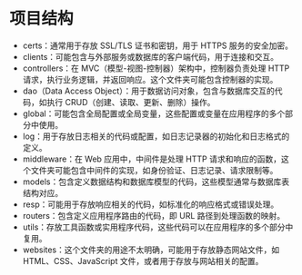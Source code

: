 
# 项目结构
- certs：通常用于存放 SSL/TLS 证书和密钥，用于 HTTPS 服务的安全加密。 
- clients：可能包含与外部服务或数据库的客户端代码，用于连接和交互。
- controllers：在 MVC（模型-视图-控制器）架构中，控制器负责处理 HTTP 请求，执行业务逻辑，并返回响应。这个文件夹可能包含控制器的实现。
- dao（Data Access Object）：用于数据访问对象，包含与数据库交互的代码，如执行 CRUD（创建、读取、更新、删除）操作。
- global：可能包含全局配置或全局变量，这些配置或变量在应用程序的多个部分中使用。
- log：用于存放日志相关的代码或配置，如日志记录器的初始化和日志格式的定义。
- middleware：在 Web 应用中，中间件是处理 HTTP 请求和响应的函数，这个文件夹可能包含中间件的实现，如身份验证、日志记录、请求限制等。
- models：包含定义数据结构和数据库模型的代码，这些模型通常与数据库表结构对应。
- resp：可能用于存放响应相关的代码，如标准化的响应格式或错误处理。
- routers：包含定义应用程序路由的代码，即 URL 路径到处理函数的映射。
- utils：存放工具函数或实用程序代码，这些代码可以在应用程序的多个部分中复用。
- websites：这个文件夹的用途不太明确，可能用于存放静态网站文件，如 HTML、CSS、JavaScript 文件，或者用于存放与网站相关的配置。